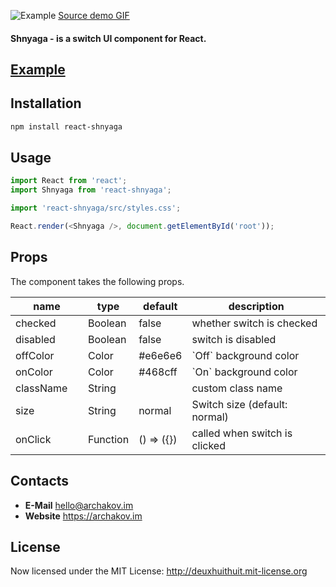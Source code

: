 ![Example](http://archakov.im/uploads/react-shnyaga-1.gif?1)
[Source demo GIF](http://archakov.im/uploads/react-shnyaga-1.gif?1)

#### **Shnyaga** - is a switch UI component for React.

## [Example](https://htmlpreview.github.io/?https://github.com/Archakov06/react-shnyaga/blob/master/example/dist/index.html)

## Installation
```bash
npm install react-shnyaga
```

## Usage
```js
import React from 'react';
import Shnyaga from 'react-shnyaga';

import 'react-shnyaga/src/styles.css';

React.render(<Shnyaga />, document.getElementById('root'));
```

## Props
The component takes the following props.

<table class="table table-bordered table-striped">
    <thead>
    <tr>
        <th style="width: 100px;">name</th>
        <th style="width: 50px;">type</th>
        <th style="width: 50px;">default</th>
        <th>description</th>
    </tr>
    </thead>
    <tbody>
        <tr>
          <td>checked</td>
          <td>Boolean</td>
          <td>false</td>
          <td>whether switch is checked</td>
        </tr>
        <tr>
          <td>disabled</td>
          <td>Boolean</td>
          <td>false</td>
          <td>switch is disabled</td>
        </tr>
        <tr>
          <td>offColor</td>
          <td>Color</td>
          <td>#e6e6e6</td>
          <td>`Off` background color</td>
        </tr>
        <tr>
          <td>onColor</td>
          <td>Color</td>
          <td>#468cff</td>
          <td>`On` background color</td>
        </tr>
        <tr>
          <td>className</td>
          <td>String</td>
          <td></td>
          <td>custom class name</td>
        </tr>
        <tr>
          <td>size</td>
          <td>String</td>
          <td>normal</td>
          <td>Switch size (default: normal)</td>
        </tr>
        <tr>
          <td>onClick</td>
          <td>Function</td>
          <td>() => ({})</td>
          <td>called when switch is clicked</td>
        </tr>
    </tbody>
</table>

## Contacts
* 	**E-Mail**
	<hello@archakov.im>
* 	**Website**
	<https://archakov.im>

## License
Now licensed under the MIT License: <http://deuxhuithuit.mit-license.org>
